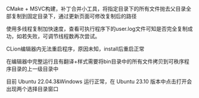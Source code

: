 CMake + MSVC构建，补丁合并小工具，将指定目录下的所有文件抛去父目录全部复制到固定目录下，通过更新页面可修改复制后的路径

使用多线程复制加快速度，查看可执行程序下的user.log文件可知是否完全复制成功，如若失败，可调节线程数再次尝试。

CLion编辑器内无法重启程序，原因未知，install后重启正常

在编辑器中完整运行且有翻译+样式需要将bin目录中的所有文件拷贝到可秩序程序目录的上一级目录中

目前 Ubuntu 22.04.3&Windows 运行正常，在 Ubuntu 23.10 版本中点击打开会出现两个选择目录窗口